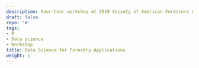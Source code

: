 ```yaml
---
description: Four-hour workshop at 2019 Society of American Foresters Convention (Oct 30, 2019; Louisville, KY) 
draft: false
repo: '#'
tags:
- R
- Data science
- Workshop
title: Data Science for Forestry Applications
weight: 1
---
```

